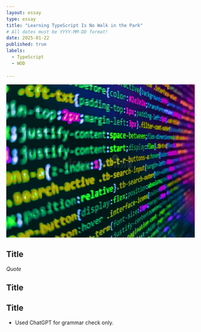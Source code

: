 ```yaml
---
layout: essay
type: essay
title: "Learning TypeScript Is No Walk in the Park"
# All dates must be YYYY-MM-DD format!
date: 2025-01-22
published: true
labels:
  - TypeScript
  - WOD

---
```


<img class="img-fluid" src="../img/Learning-TypeScript-Is-No-Walk-in-the-Park/typescript.webp">

## Title

*Quote*

## Title



## Title



- Used ChatGPT for grammar check only.

